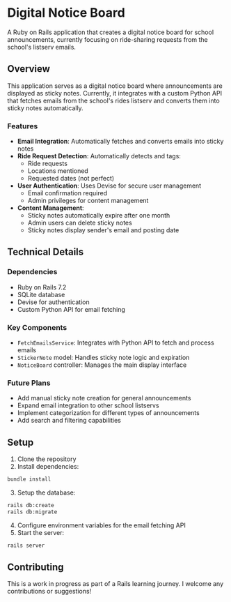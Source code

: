 # Digital Notice Board

A Ruby on Rails application that creates a digital notice board for school announcements, currently focusing on ride-sharing requests from the school's listserv emails.

## Overview

This application serves as a digital notice board where announcements are displayed as sticky notes. Currently, it integrates with a custom Python API that fetches emails from the school's rides listserv and converts them into sticky notes automatically.

### Features

- **Email Integration**: Automatically fetches and converts emails into sticky notes
- **Ride Request Detection**: Automatically detects and tags:
  - Ride requests
  - Locations mentioned
  - Requested dates (not perfect)
- **User Authentication**: Uses Devise for secure user management
  - Email confirmation required
  - Admin privileges for content management
- **Content Management**:
  - Sticky notes automatically expire after one month
  - Admin users can delete sticky notes
  - Sticky notes display sender's email and posting date

## Technical Details

### Dependencies

- Ruby on Rails 7.2
- SQLite database
- Devise for authentication
- Custom Python API for email fetching

### Key Components

- `FetchEmailsService`: Integrates with Python API to fetch and process emails
- `StickerNote` model: Handles sticky note logic and expiration
- `NoticeBoard` controller: Manages the main display interface

### Future Plans

- Add manual sticky note creation for general announcements
- Expand email integration to other school listservs
- Implement categorization for different types of announcements
- Add search and filtering capabilities

## Setup

1. Clone the repository
2. Install dependencies:
```bash
bundle install
```
3. Setup the database:
```bash
rails db:create
rails db:migrate
```
4. Configure environment variables for the email fetching API
5. Start the server:
```bash
rails server
```

## Contributing

This is a work in progress as part of a Rails learning journey. I welcome any contributions or suggestions!



